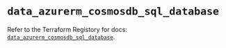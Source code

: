 # `data_azurerm_cosmosdb_sql_database`

Refer to the Terraform Registory for docs: [`data_azurerm_cosmosdb_sql_database`](https://registry.terraform.io/providers/hashicorp/azurerm/3.58.0/docs/data-sources/cosmosdb_sql_database).
